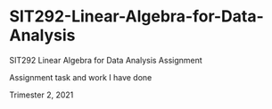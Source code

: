 # SIT292-Linear-Algebra-for-Data-Analysis

SIT292 Linear Algebra for Data Analysis Assignment

Assignment task and work I have done

Trimester 2, 2021
